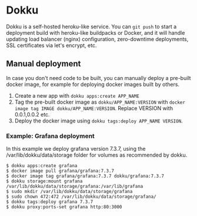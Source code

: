 # Dokku

Dokku is a self-hosted heroku-like service. You can `git push` to start a deployment build with heroku-like buildpacks or Docker, and it will handle
updating load balancer (nginx) configuration, zero-downtime deployments, SSL certificates via let's encrypt, etc.

## Manual deployment

In case you don't need code to be built, you can manually deploy a pre-built docker image, for example for deploying docker images built by others.

1. Create a new app with `dokku apps:create APP_NAME`
2. Tag the pre-built docker image as `dokku/APP_NAME:VERSION` with `docker image tag IMAGE dokku/APP_NAME:VERSION`. Replace VERSION with 0.0.1,0.0.2 etc.
3. Deploy the docker image using `dokku tags:deploy APP_NAME VERSION`.

### Example: Grafana deployment

In this example we deploy grafana version 7.3.7, using the /var/lib/dokku/data/storage folder for volumes as recommended by dokku.

    $ dokku apps:create grafana
    $ docker image pull grafana/grafana:7.3.7
    $ docker image tag grafana/grafana:7.3.7 dokku/grafana:7.3.7
    $ dokku storage:mount grafana /var/lib/dokku/data/storage/grafana:/var/lib/grafana
    $ sudo mkdir /var/lib/dokku/data/storage/grafana
    $ sudo chown 472:472 /var/lib/dokku/data/storage/grafana/
    $ dokku tags:deploy grafana 7.3.7
    $ dokku proxy:ports-set grafana http:80:3000
